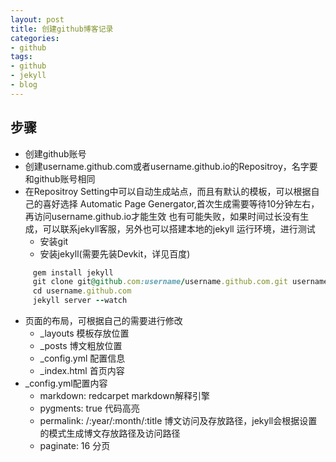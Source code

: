 ```yaml
---
layout: post
title: 创建github博客记录
categories:
- github
tags:
- github
- jekyll
- blog
---
```


## 步骤

* 创建github账号
* 创建username.github.com或者username.github.io的Repositroy，名字要和github账号相同
* 在Repositroy Setting中可以自动生成站点，而且有默认的模板，可以根据自己的喜好选择
   Automatic Page Genergator,首次生成需要等待10分钟左右，再访问username.github.io才能生效
   也有可能失败，如果时间过长没有生成，可以联系jekyll客服，另外也可以搭建本地的jekyll
   运行环境，进行测试
   - 安装git
   - 安装jekyll(需要先装Devkit，详见百度)

```ruby
     gem install jekyll
     git clone git@github.com:username/username.github.com.git username.github.com
     cd username.github.com
     jekyll server --watch
```

* 页面的布局，可根据自己的需要进行修改
  - _layouts 模板存放位置
  - _posts 博文粗放位置
  - _config.yml 配置信息
  - _index.html 首页内容
* _config.yml配置内容
  - markdown: redcarpet       markdown解释引擎
  - pygments: true               代码高亮
  - permalink: /:year/:month/:title   博文访问及存放路径，jekyll会根据设置的模式生成博文存放路径及访问路径
  - paginate: 16                   分页 
